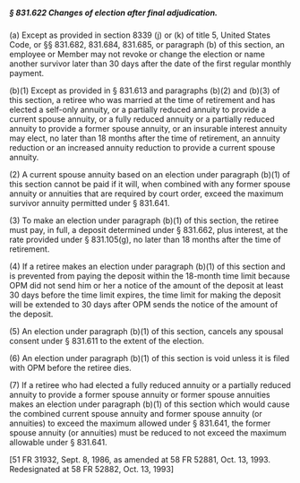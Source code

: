 ##### § 831.622 Changes of election after final adjudication. #####

(a) Except as provided in section 8339 (j) or (k) of title 5, United States Code, or §§ 831.682, 831.684, 831.685, or paragraph (b) of this section, an employee or Member may not revoke or change the election or name another survivor later than 30 days after the date of the first regular monthly payment.

(b)(1) Except as provided in § 831.613 and paragraphs (b)(2) and (b)(3) of this section, a retiree who was married at the time of retirement and has elected a self-only annuity, or a partially reduced annuity to provide a current spouse annuity, or a fully reduced annuity or a partially reduced annuity to provide a former spouse annuity, or an insurable interest annuity may elect, no later than 18 months after the time of retirement, an annuity reduction or an increased annuity reduction to provide a current spouse annuity.

(2) A current spouse annuity based on an election under paragraph (b)(1) of this section cannot be paid if it will, when combined with any former spouse annuity or annuities that are required by court order, exceed the maximum survivor annuity permitted under § 831.641.

(3) To make an election under paragraph (b)(1) of this section, the retiree must pay, in full, a deposit determined under § 831.662, plus interest, at the rate provided under § 831.105(g), no later than 18 months after the time of retirement.

(4) If a retiree makes an election under paragraph (b)(1) of this section and is prevented from paying the deposit within the 18-month time limit because OPM did not send him or her a notice of the amount of the deposit at least 30 days before the time limit expires, the time limit for making the deposit will be extended to 30 days after OPM sends the notice of the amount of the deposit.

(5) An election under paragraph (b)(1) of this section, cancels any spousal consent under § 831.611 to the extent of the election.

(6) An election under paragraph (b)(1) of this section is void unless it is filed with OPM before the retiree dies.

(7) If a retiree who had elected a fully reduced annuity or a partially reduced annuity to provide a former spouse annuity or former spouse annuities makes an election under paragraph (b)(1) of this section which would cause the combined current spouse annuity and former spouse annuity (or annuities) to exceed the maximum allowed under § 831.641, the former spouse annuity (or annuities) must be reduced to not exceed the maximum allowable under § 831.641.

[51 FR 31932, Sept. 8, 1986, as amended at 58 FR 52881, Oct. 13, 1993. Redesignated at 58 FR 52882, Oct. 13, 1993]